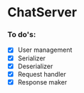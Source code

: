 # ChatServer

### To do's:
- [x] User management
- [x] Serializer
- [x] Deserializer
- [x] Request handler
- [x] Response maker
